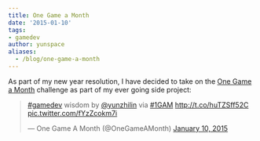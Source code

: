 ```yaml
---
title: One Game a Month
date: '2015-01-10'
tags:
- gamedev
author: yunspace
aliases:
  - /blog/one-game-a-month
---
```

As part of my new year resolution, I have decided to take on the [One Game a Month](http://www.onegameamonth.com/) challenge as part of my ever going side project:
<blockquote class="twitter-tweet" lang="en"><p><a href="https://twitter.com/hashtag/gamedev?src=hash">#gamedev</a> wisdom by <a href="https://twitter.com/yunzhilin">@yunzhilin</a> via <a href="https://twitter.com/hashtag/1GAM?src=hash">#1GAM</a> <a href="http://t.co/huTZSff52C">http://t.co/huTZSff52C</a> <a href="http://t.co/fYzZcokm7i">pic.twitter.com/fYzZcokm7i</a></p>&mdash; One Game A Month (@OneGameAMonth) <a href="https://twitter.com/OneGameAMonth/status/553732991462043650">January 10, 2015</a></blockquote>
<script async src="//platform.twitter.com/widgets.js" charset="utf-8"></script>
